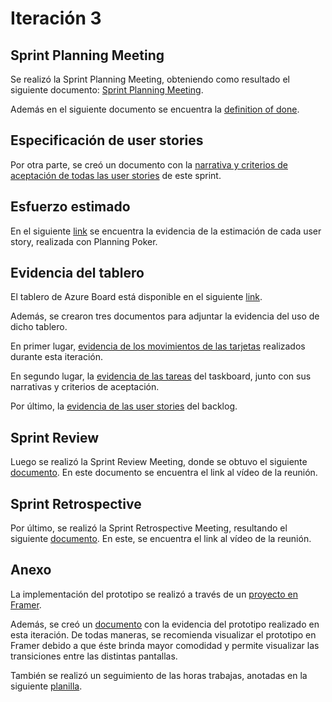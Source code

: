 # Iteración 3
## Sprint Planning Meeting
Se realizó la Sprint Planning Meeting, obteniendo como resultado el siguiente documento: [Sprint Planning Meeting](https://github.com/SofiaPineyro/Bessonart-Lamanna-Perez-Pineyro/blob/main/Iteraci%C3%B3n%203/Planning%20meeting.pdf).

Además en el siguiente documento se encuentra la [definition of done](https://github.com/SofiaPineyro/Bessonart-Lamanna-Perez-Pineyro/blob/main/Iteraci%C3%B3n%203/Definition%20of%20Done.pdf).

## Especificación de user stories
Por otra parte, se creó un documento con la [narrativa y criterios de aceptación de todas las user stories](https://github.com/SofiaPineyro/Bessonart-Lamanna-Perez-Pineyro/blob/main/Iteraci%C3%B3n%203/Especificaci%C3%B3n%20User%20Stories.pdf) de este sprint.

## Esfuerzo estimado
En el siguiente [link](https://github.com/SofiaPineyro/Bessonart-Lamanna-Perez-Pineyro/blob/main/Iteraci%C3%B3n%203/Planning%20poker.pdf) se encuentra la evidencia de la estimación de cada user story, realizada con Planning Poker.

## Evidencia del tablero
El tablero de Azure Board está disponible en el siguiente [link](https://dev.azure.com/sofiapineyro2302/App%20Transporte%20P%C3%BAblico).

Además, se crearon tres documentos para adjuntar la evidencia del uso de dicho tablero. 

En primer lugar, [evidencia de los movimientos de las tarjetas](https://github.com/SofiaPineyro/Bessonart-Lamanna-Perez-Pineyro/blob/main/Iteraci%C3%B3n%203/Printscreen%20board.pdf) realizados durante esta iteración. 

En segundo lugar, la [evidencia de las tareas](https://github.com/SofiaPineyro/Bessonart-Lamanna-Perez-Pineyro/blob/main/Iteraci%C3%B3n%203/Printscreen%20tareas.pdf) del taskboard, junto con sus narrativas y criterios de aceptación.

Por último, la [evidencia de las user stories](https://github.com/SofiaPineyro/Bessonart-Lamanna-Perez-Pineyro/blob/main/Iteraci%C3%B3n%203/Printscreen%20User%20Stories.pdf) del backlog.

## Sprint Review
Luego se realizó la Sprint Review Meeting, donde se obtuvo el siguiente [documento](https://github.com/SofiaPineyro/Bessonart-Lamanna-Perez-Pineyro/blob/main/Iteraci%C3%B3n%203/Review%20meeting.pdf). En este documento se encuentra el link al vídeo de la reunión.

## Sprint Retrospective
Por último, se realizó la Sprint Retrospective Meeting, resultando el siguiente [documento](https://github.com/SofiaPineyro/Bessonart-Lamanna-Perez-Pineyro/blob/main/Iteraci%C3%B3n%203/Sprint%20Retrospective.pdf). En este, se encuentra el link al vídeo de la reunión. 

## Anexo
La implementación del prototipo se realizó a través de un [proyecto en Framer](https://framer.com/projects/App-Transporte-P-blico--lv8wT8VGFA2a6UiGX6R2-32KG4?node=jyf5nyx3W).

Además, se creó un [documento](https://github.com/SofiaPineyro/Bessonart-Lamanna-Perez-Pineyro/blob/main/Iteraci%C3%B3n%203/Implementaci%C3%B3n%20del%20Prototipo.pdf) con la evidencia del prototipo realizado en esta iteración. De todas maneras, se recomienda visualizar el prototipo en Framer debido a que éste brinda mayor comodidad y permite visualizar las transiciones entre las distintas pantallas.

También se realizó un seguimiento de las horas trabajas, anotadas en la siguiente [planilla](https://github.com/SofiaPineyro/Bessonart-Lamanna-Perez-Pineyro/blob/main/Iteraci%C3%B3n%203/Horas%20-%20Hoja%201.pdf).
